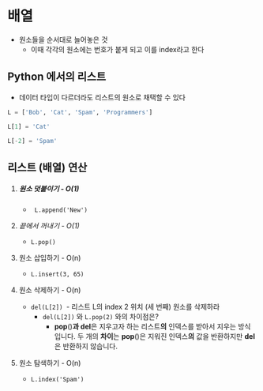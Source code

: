 

# 배열 

- 원소들을 순서대로 늘어놓은 것
  - 이때 각각의 원소에는 번호가 붙게 되고 이를 index라고 한다



## Python 에서의 리스트

- 데이터 타입이 다르더라도 리스트의 원소로 채택할 수 있다



```python
L = ['Bob', 'Cat', 'Spam', 'Programmers']

L[1] = 'Cat'

L[-2] = 'Spam'
```



## 리스트 (배열) 연산

1. ##### 원소 덧붙이기 - O(1)

   - ` L.append('New')`

2. *끝에서 꺼내기  - O(1)*

   - `L.pop()`

3. 원소 삽입하기 - O(n)

   - `L.insert(3, 65)`

4. 원소 삭제하기 - O(n)

   - `del(L[2]) `- 리스트 L의 index 2 위치 (세 번째) 원소를 삭제하라
     - `del(L[2])` 와 `L.pop(2)` 와의 차이점은?
       - **pop**()**과 del**은 지우고자 하는 리스트**의** 인덱스를 받아서 지우는 방식입니다. 두 개의 **차이**는 **pop**()은 지워진 인덱스**의** 값을 반환하지만 **del**은 반환하지 않습니다.

5. 원소 탐색하기 - O(n)

   - `L.index('Spam')`



